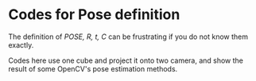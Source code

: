 # Codes for Pose definition

The definition of *POSE, R, t, C* can be frustrating if you do not know them exactly.

Codes here use one cube and project it onto two camera, and show the result of some OpenCV's pose estimation methods.